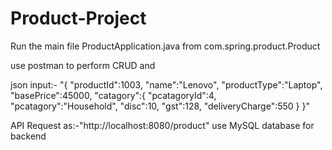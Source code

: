 
# Product-Project

Run the main file ProductApplication.java from com.spring.product.Product


use postman to perform CRUD and

json input:- "{
    "productId":1003,
    "name":"Lenovo",
    "productType":"Laptop",
    "basePrice":45000,
    "catagory":{
        "pcatagoryId":4,
        "pcatagory":"Household",
        "disc":10,
        "gst":128,
        "deliveryCharge":550
    }
}"

API Request as:-"http://localhost:8080/product"
use MySQL database for backend

